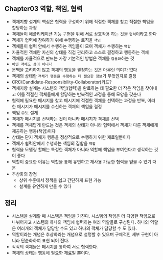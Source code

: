 ## Chapter03 역할, 책임, 협력
- 객체지향 설계의 핵심은 협력을 구성하기 위해 적절한 객체를 찾고 적절한 책임을 할당하는 과정
- 객체들이 애플리케이션 기능 구현을 위해 서로 상호작용 하는 것을 `협력`이라고 한다
- 객체가 협력에 참여하기 위해 수행하는 로직을 `책임`
- 객체들이 협력 안에서 수행하는 책임들이 모여 객체가 수행하는 `역할`
- 자율적인 객체란 자신의 상태를 직접 관리하고 스스로 결정하고 행동하는 객체
- 객체를 자율적으로 만드는 가장 기본적인 방법은 객체를 `캡슐화`하는 것
- `어떤 객체도 섬이 아니다`
- 문맥을 고려하지 않고 객체의 행동을 결정하는 것은 아무런 의미가 없다
- 객체의 상태란 `객체가 행동을 수행하는 데 필요한 정보`가 무엇인지로 결정
- CRC(Candidate-Responsibility-Collaborator)카드?
- 객체지향 설계는 시스템의 책임(협력)을 완료하는 데 필요한 더 작은 책임을 찾아내고 이를 적절한 객체들에게 할당하는 반복적인 과정을 통해 모양을 갖춘다
- 협력에 필요한 메시지를 찾고 메시지에 적절한 객체를 선택하는 과정을 반복, 이러한 메시지가 메시지를 수신하는 객체의 책임을 결정
- 책임 주도 설계
- 객체가 메시지를 선택하는 것이 아니라 메시지가 객체를 선택
- 객체를 객체답게 만드는 것은 객체의 상태가 아니라 협력에서 객체가 다른 객체에게 제공하는 행동(책임)이다
- 상태는 단지 객체가 행동을 정상적으로 수행하기 위한 재료일뿐이다
- 객체가 협력안에서 수행하는 책임의 집합을 `역할`
- 협력을 모델링 할때는 특정한 객체가 아니라 역할에 책임을 부여한다고 생각하는 것이 좋다
- 역할이 중요한 이유는 역할을 통해 유연하고 재사용 가능한 협력을 얻을 수 있기 때문
- 추상화의 장점
    - 상위 수준에서 정책을 쉽고 간단하게 표현 가능
    - 설계를 유연하게 만들 수 있다

## 정리
- 시스템을 설계할 때 시스템은 책임을 가진다. 시스템의 책임은 더 다양한 책임으로 나뉘어지고 시스템의 하나의 책임에 협력하는 여러 역할들로 구성된다. 하나의 역할은 여러개의 객체가 담당할 수도 있고 하나의 객체가 담당할 수 도 있다.
- 역할이라는 개념은 추상화라는 개념으로 설명할 수 있으며 구체적인 세부 구현이 아니라 단순화하여 표현 되어 진다.
- 각각의 객체들은 메시지를 통하여 서로 협력한다.
- 객체의 상태는 행동에 필요한 재료일 뿐이다.
